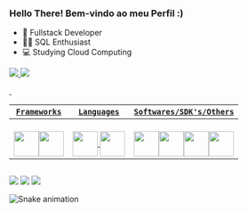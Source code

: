 ### Hello There! Bem-vindo ao meu Perfil :)

- 🔭 Fullstack Developer
- 🐱‍👤 SQL Enthusiast
- 💻 Studying Cloud Computing

<div>
  <a href="github.com/Serinolli">
    <img src="https://github-readme-stats.vercel.app/api?username=serinolli&count_private=true&show_icons=true&theme=vision-friendly-dark">
<!--     <img src="https://github-readme-stats.vercel.app/api/top-langs/?username=serinolli&theme=dark"> -->
  <img src="https://github-readme-streak-stats.herokuapp.com?user=Serinolli&theme=dark&date_format=j%2Fn%5B%2FY%5D">
</div>

&nbsp;

|`Frameworks` | `Languages` | `Softwares/SDK's/Others` |  
|---|---|---|
| <div style="display:inline_block"><br><img align="center" height="45" weight="55" src="https://cdn.jsdelivr.net/gh/devicons/devicon/icons/angularjs/angularjs-original.svg" /><img align="center" height="45" weight="55" src="https://cdn.jsdelivr.net/gh/devicons/devicon/icons/bootstrap/bootstrap-original.svg" /></div> | <div style="display:inline_block"><br> <img align="center" height="45" weight="55" src="https://cdn.jsdelivr.net/gh/devicons/devicon/icons/csharp/csharp-original.svg" /> <img align="center" height="45" weight="55" src="https://cdn.jsdelivr.net/gh/devicons/devicon/icons/typescript/typescript-original.svg" />  </div> | <div style="display:inline_block"><br><img align="center" height="45" weight="55" src="https://cdn.jsdelivr.net/gh/devicons/devicon/icons/microsoftsqlserver/microsoftsqlserver-plain.svg" /><img align="center" height="45" weight="55" src="https://cdn.jsdelivr.net/gh/devicons/devicon/icons/ionic/ionic-original.svg" /><img align="center" height="45" weight="55" src="https://cdn.jsdelivr.net/gh/devicons/devicon/icons/html5/html5-original.svg" /><img align="center" height="45" weight="55" src="https://cdn.jsdelivr.net/gh/devicons/devicon/icons/css3/css3-original.svg" /></div> |  

  
  ##

  <div> 
  <a href="https://instagram.com/rafael_serinolli" target="_blank"><img src="https://img.shields.io/badge/-Instagram-%23E4405F?style=for-the-badge&logo=instagram&logoColor=white" target="_blank"></a> 
  <a href = "mailto:rafael.serinolli2@gmail.com"><img src="https://img.shields.io/badge/-Gmail-%23333?style=for-the-badge&logo=gmail&logoColor=white" target="_blank"></a>
  <a href="https://www.linkedin.com/in/serinolli" target="_blank"><img src="https://img.shields.io/badge/-LinkedIn-%230077B5?style=for-the-badge&logo=linkedin&logoColor=white" target="_blank"></a> 
 
  ![Snake animation](https://github.com/serinolli/serinolli/blob/output/github-contribution-grid-snake.svg)
 
</div>
